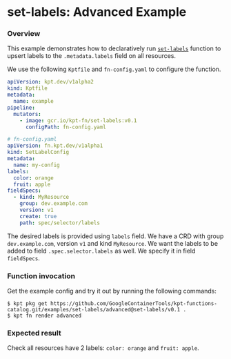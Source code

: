 # set-labels: Advanced Example

### Overview

This example demonstrates how to declaratively run [`set-labels`] function
to upsert labels to the `.metadata.labels` field on all resources.

We use the following `Kptfile` and `fn-config.yaml` to configure the function.

```yaml
apiVersion: kpt.dev/v1alpha2
kind: Kptfile
metadata:
  name: example
pipeline:
  mutators:
    - image: gcr.io/kpt-fn/set-labels:v0.1
      configPath: fn-config.yaml
```

```yaml
# fn-config.yaml
apiVersion: fn.kpt.dev/v1alpha1
kind: SetLabelConfig
metadata:
  name: my-config
labels:
  color: orange
  fruit: apple
fieldSpecs:
  - kind: MyResource
    group: dev.example.com
    version: v1
    create: true
    path: spec/selector/labels
```

The desired labels is provided using `labels` field. We have a CRD with group
`dev.example.com`, version `v1` and kind `MyResource`. We want the labels to be
added to field `.spec.selector.labels` as well. We specify it in field
`fieldSpecs`.

### Function invocation

Get the example config and try it out by running the following commands:

```shell
$ kpt pkg get https://github.com/GoogleContainerTools/kpt-functions-catalog.git/examples/set-labels/advanced@set-labels/v0.1 .
$ kpt fn render advanced
```

### Expected result

Check all resources have 2 labels: `color: orange` and `fruit: apple`.

[`set-labels`]: https://catalog.kpt.dev/set-labels/v0.1/
